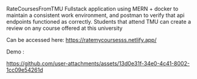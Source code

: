 RateCoursesFromTMU
Fullstack application using MERN + docker to maintain a consistent work environment, and postman to verify that api endpoints functioned as correctly. Students that attend TMU can create a review on any course offered at this university 


Can be accessed here:
https://ratemycoursesss.netlify.app/

Demo : 

https://github.com/user-attachments/assets/13d0e31f-34e0-4c41-8002-1cc09e54261d



